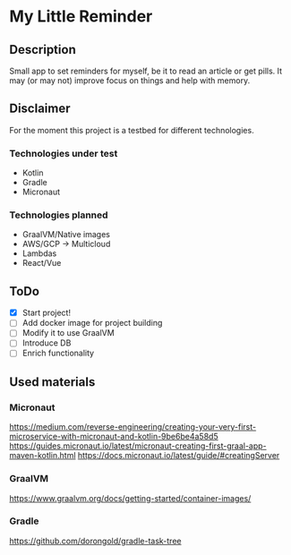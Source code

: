 # My Little Reminder

## Description
Small app to set reminders for myself, be it to read an article or get pills. 
It may (or may not) improve focus on things and help with memory.

## Disclaimer
For the moment this project is a testbed for different technologies.
### Technologies under test
 - Kotlin
 - Gradle
 - Micronaut
### Technologies planned
 - GraalVM/Native images
 - AWS/GCP -> Multicloud
 - Lambdas
 - React/Vue

## ToDo
- [x] Start project!
- [ ] Add docker image for project building
- [ ] Modify it to use GraalVM
- [ ] Introduce DB
- [ ] Enrich functionality

## Used materials
### Micronaut
https://medium.com/reverse-engineering/creating-your-very-first-microservice-with-micronaut-and-kotlin-9be6be4a58d5
https://guides.micronaut.io/latest/micronaut-creating-first-graal-app-maven-kotlin.html
https://docs.micronaut.io/latest/guide/#creatingServer
### GraalVM
https://www.graalvm.org/docs/getting-started/container-images/
### Gradle
https://github.com/dorongold/gradle-task-tree